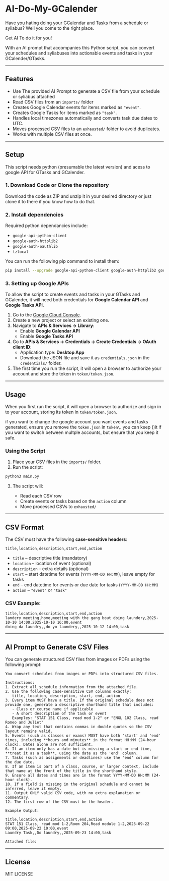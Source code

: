 # AI-Do-My-GCalender
Have you hating doing your GCalendar and Tasks from a schedule or syliabus?
Well you come to the right place.

Get AI To do it for you!

With an AI prompt that accompanies this Python script, you can convert your schedules and syliabuses into actionable events and tasks in your GCalender/GTasks.

---

## Features
* Use The provided AI Prompt to generate a CSV file from your schedule or syliabus attached
* Read CSV files from an `imports/` folder
* Creates Google Calendar events for items marked as `"event"`.
* Creates Google Tasks for items marked as `"task"`.
* Handles local timezones automatically and converts task due dates to UTC.
* Moves processed CSV files to an `exhausted/` folder to avoid duplicates.
* Works with multiple CSV files at once.

---

## Setup 

This script needs python (presumable the latest version) and acess to google API for GTasks and GCalender.

### 1. Download Code or Clone the repository

Download the code as ZIP and unzip it in your desired directory or just clone it to there if you know how to do that.

### 2. Install dependencies

Required python dependancies include:

* `google-api-python-client`
* `google-auth-httplib2`
* `google-auth-oauthlib`
* `tzlocal`

You can run the following pip command to install them:

```bash
pip install --upgrade google-api-python-client google-auth-httplib2 google-auth-oauthlib tzlocal
```

### 3. Setting up Google APIs

To allow the script to create events and tasks in your GTasks and GCalender, it will need both credentials for **Google Calendar API** and **Google Tasks API**.


1. Go to the [Google Cloud Console](https://console.cloud.google.com/).
2. Create a new project or select an existing one.
3. Navigate to **APIs & Services → Library**:
   * Enable **Google Calendar API**
   * Enable **Google Tasks API**
4. Go to **APIs & Services → Credentials → Create Credentials → OAuth client ID**:
   * Application type: **Desktop App** 
   * Download the JSON file and save it as `credentials.json` in the `credentials/` folder.
5. The first time you run the script, it will open a browser to authorize your account and store the token in `token/token.json`.

---

## Usage

When you first run the script, it will open a browser to authorize and sign in to your account, storing its token in `token/token.json`.

if you want to change the google account you want events and tasks generated, ensure you remove the `token.json` in `token\`. you can keep ()it if you want to switch between multple accounts, but ensure that you keep it safe.

### Using the Script

1. Place your CSV files in the `imports/` folder.
2. Run the script:

```bash
python3 main.py
```

3. The script will:

   * Read each CSV row
   * Create events or tasks based on the `action` column
   * Move processed CSVs to `exhausted/`

---

## CSV Format

The CSV must have the following **case-sensitive headers**:

```
title,location,description,start,end,action
```

* `title` – descriptive title (mandatory)
* `location` – location of event (optional)
* `description` – extra details (optional)
* `start` – start datetime for events (`YYYY-MM-DD HH:MM`), leave empty for tasks
* `end` – end datetime for events or due date for tasks (`YYYY-MM-DD HH:MM`)
* `action` – `"event"` or `"task"`

### CSV Example:

```
title,location,description,start,end,action
landery meeting,home,meeting with the gang bout doing laundery,2025-10-10 14:00,2025-10-10 16:00,event
doing da laundry,,do yo laundery,,2025-10-12 14:00,task
```

---

## AI Prompt to Generate CSV Files

You can generate structured CSV files from images or PDFs using the following prompt:

```
You convert schedules from images or PDFs into structured CSV files.

Instructions:
1. Extract all schedule information from the attached file.
2. Use the following case-sensitive CSV columns exactly: 
   title, location, description, start, end, action
3. Every item MUST have a title. If the original schedule does not provide one, generate a descriptive shorthand title that includes:
   - Class or course name if applicable
   - A short description of the task or event  
   Examples: "STAT 151 Class, read mod 1-2" or "ENGL 102 Class, read Romeo and Juliet"
4. Wrap any text that contains commas in double quotes so the CSV layout remains valid.
5. Events (such as classes or exams) MUST have both 'start' and 'end' times, including **hours and minutes** in the format HH:MM (24-hour clock). Dates alone are not sufficient.
6. If an item only has a date but is missing a start or end time, **treat it as a task**, using the date as the 'end' column.
7. Tasks (such as assignments or deadlines) use the 'end' column for the due date. 
8. If an item is part of a class, course, or larger context, include that name at the front of the title in the shorthand style.
9. Ensure all dates and times are in the format YYYY-MM-DD HH:MM (24-hour clock).
10. If a field is missing in the original schedule and cannot be inferred, leave it empty.
11. Output ONLY valid CSV code, with no extra explanation or commentary.
12. The first row of the CSV must be the header.

Example Output:

title,location,description,start,end,action
STAT 151 Class, read mod 1-2,Room 204,Read module 1-2,2025-09-22 09:00,2025-09-22 10:00,event
Laundry Task,,Do laundry,,2025-09-23 14:00,task

Attached file:
```

---

## License

MIT LICENSE
